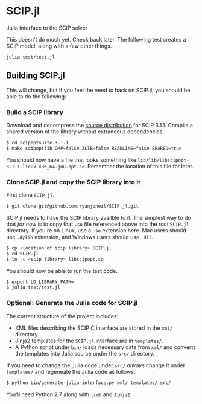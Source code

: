 SCIP.jl
=======

Julia interface to the SCIP solver

This doesn't do much yet. Check back later. The following test creates a SCIP
model, along with a few other things.

```
julia test/test.jl
```

Building SCIP.jl
----------------

This will change, but if you feel the need to hack on SCIP.jl, you should be able to do the following:

### Build a SCIP library

Download and decompress the [source distribution](http://scip.zib.de/#download) for SCIP 3.1.1. Compile a shared version of the library without extraneous dependencies.

```bash
$ cd scipoptsuite-3.1.1
$ make scipoptlib GMP=false ZLIB=false READLINE=false SHARED=true
```

You should now have a file that looks something like `lib/lib/libscipopt-3.1.1.linux.x86_64.gnu.opt.so`. Remember the location of this file for later.

### Clone SCIP.jl and copy the SCIP library into it

First clone `SCIP.jl`.

```bash
$ git clone git@github.com:ryanjoneil/SCIP.jl.git
```

SCIP.jl needs to have the SCIP library availble to it. The simplest way to do that *for now* is to copy that `.so` file referenced above into the root `SCIP.jl` directory. If you're on Linux, use a `.so` extension here. Mac users should use `.dylib` extension, and Windows users should use `.dll`.

```bash
$ cp <location of scip library> SCIP.jl
$ cd SCIP.jl
$ ln -s <scip library> libscipopt.so
```

You should now be able to run the test code.

```bash
$ export LD_LIBRARY_PATH=.
$ julia test/test.jl
```

### Optional: Generate the Julia code for SCIP.jl

The current structure of the project includes:

* XML files describing the SCIP C interface are stored in the `xml/` directory.
* Jinja2 templates for the `SCIP.jl` interface are in `templates/`.
* A Python script under `bin/` loads necessary data from `xml/` and converts the templates into Julia source under the `src/` directory.

If you need to change the Julia code under `src/` *always* change it under `templates/` and regeneate the Julia code as follows.

```bash
$ python bin/generate-julia-interface.py xml/ templates/ src/
```

You'll need Python 2.7 along with `lxml` and `Jinja2`.
